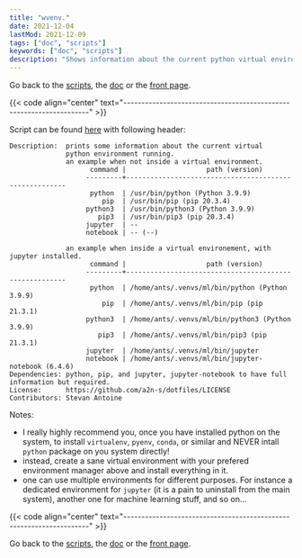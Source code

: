```yaml
---
title: "wvenv."
date: 2021-12-04
lastMod: 2021-12-09 
tags: ["doc", "scripts"]
keywords: ["doc", "scripts"]
description: "Shows information about the current python virtual environment."
---
```

Go back to the [scripts](/public/doc/config/scripts), the [doc](/public/doc/config) or the [front page](/public).  

{{< code align="center" text="--------------------------------------------------------------------" >}}

Script can be found [here](https://github.com/a2n-s/dotfiles/blob/main/scripts/wvenv.sh) with following header:
```
Description:  prints some information about the current virtual
              python environment running.
              an example when not inside a virtual environment.
                    command |                    path (version)
                   ---------+-------------------------------------------------------
                    python  | /usr/bin/python (Python 3.9.9)
                       pip  | /usr/bin/pip (pip 20.3.4)
                   python3  | /usr/bin/python3 (Python 3.9.9)
                      pip3  | /usr/bin/pip3 (pip 20.3.4)
                   jupyter  | --
                   notebook | -- (--)

              an example when inside a virtual environement, with jupyter installed.
                    command |                    path (version)
                   ---------+-------------------------------------------------------
                    python  | /home/ants/.venvs/ml/bin/python (Python 3.9.9)
                       pip  | /home/ants/.venvs/ml/bin/pip (pip 21.3.1)
                   python3  | /home/ants/.venvs/ml/bin/python3 (Python 3.9.9)
                      pip3  | /home/ants/.venvs/ml/bin/pip3 (pip 21.3.1)
                   jupyter  | /home/ants/.venvs/ml/bin/jupyter
                   notebook | /home/ants/.venvs/ml/bin/jupyter-notebook (6.4.6)
Dependencies: python, pip, and jupyter, jupyter-notebook to have full information but required.
License:      https://github.com/a2n-s/dotfiles/LICENSE 
Contributors: Stevan Antoine
```

Notes:
- I really highly recommend you, once you have installed python on the system, to install `virtualenv`, `pyenv`, `conda`, or similar
and NEVER intall `python` package on you system directly!
- instead, create a sane virtual environment with your prefered environment manager above and install everything in it.
- one can use multiple environments for different purposes. For instance a dedicated environment for `jupyter`
(it is a pain to uninstall from the main system), another one for machine learning stuff, and so on...

{{< code align="center" text="--------------------------------------------------------------------" >}}

Go back to the [scripts](/public/doc/config/scripts), the [doc](/public/doc/config) or the [front page](/public).  
